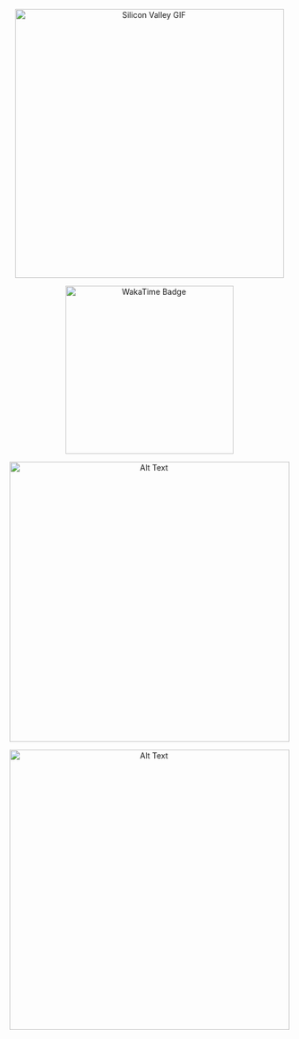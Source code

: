 <p align="center">
  <img src="https://media.giphy.com/media/3o7bu5kN3xCjquOG6k/giphy.gif" alt="Silicon Valley GIF" width="480"/>
</p>

<p align="center">
  <a href="https://wakatime.com/@eeb3dfb4-6a99-4673-8148-202e3cd8f6d2">
    <img src="https://wakatime.com/badge/user/eeb3dfb4-6a99-4673-8148-202e3cd8f6d2.svg" alt="WakaTime Badge" width="300"/>
  </a>
</p>

<p align="center">
  <a href="https://wakatime.com/@eeb3dfb4-6a99-4673-8148-202e3cd8f6d2">
    <img src="https://wakatime.com/share/@rahul_panchal/a00bcbf2-6d50-488d-a70e-e628d0defdf7.png" alt="Alt Text" width="500"/>
  </a>
</p>

<p align="center">
  <a href="https://wakatime.com/@eeb3dfb4-6a99-4673-8148-202e3cd8f6d2">
    <img src="https://wakatime.com/share/@rahul_panchal/e75a2603-6e07-4484-aad9-bfed3fad81b4.svg" alt="Alt Text" width="500"/>
  </a>
</p>

